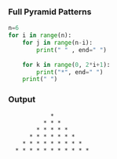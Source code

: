 ### Full Pyramid Patterns

``` python
n=6
for i in range(n):
    for j in range(n-i):
        print(" " , end=" ")
   
    for k in range(0, 2*i+1):
        print("*", end=" ")
    print(" ")

``` 
### Output

``` shell
            *  
          * * *  
        * * * * *  
      * * * * * * *  
    * * * * * * * * *  
  * * * * * * * * * * *  